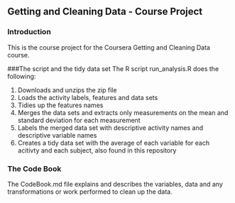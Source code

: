## Getting and Cleaning Data - Course Project
### Introduction
This is the course project for the Coursera Getting and Cleaning Data course. 

###The script and the tidy data set
The R script run_analysis.R does the following:

1. Downloads and unzips the zip file
2. Loads the activity labels, features and data sets
3. Tidies up the features names
4. Merges the data sets and extracts only measurements on the mean and standard deviation for each measurement
5. Labels the merged data set with descriptive activity names and descriptive variable names
6. Creates a tidy data set with the average of each variable for each acitivty and each subject, also found in this repository

### The Code Book
The CodeBook.md file explains and describes the variables, data and any transformations or work performed to clean up the data. 
